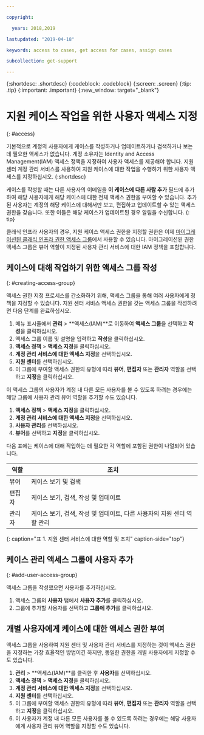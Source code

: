 ```yaml
---

copyright:

  years: 2018,2019

lastupdated: "2019-04-18"

keywords: access to cases, get access for cases, assign cases

subcollection: get-support

---
```



{:shortdesc: .shortdesc}
{:codeblock: .codeblock}
{:screen: .screen}
{:tip: .tip}
{:important: .important}
{:new_window: target="_blank"}

# 지원 케이스 작업을 위한 사용자 액세스 지정
{: #access}

기본적으로 계정의 사용자에게 케이스를 작성하거나 업데이트하거나 검색하거나 보는 데 필요한 액세스가 없습니다. 계정 소유자는 Identity and Access Management(IAM) 액세스 정책을 지정하여 사용자 액세스를 제공해야 합니다. 지원 센터 계정 관리 서비스를 사용하여 지원 케이스에 대한 작업을 수행하기 위한 사용자 액세스를 지정하십시오. 
{:shortdesc}

케이스를 작성할 때는 다른 사용자의 이메일을 **이 케이스에 다른 사람 추가** 필드에 추가하여 해당 사용자에게 해당 케이스에 대한 전체 액세스 권한을 부여할 수 있습니다. 추가된 사용자는 계정의 해당 케이스에 대해서만 보고, 편집하고 업데이트할 수 있는 액세스 권한을 갖습니다. 또한 이들은 해당 케이스가 업데이트된 경우 알림을 수신합니다.
{: tip}

클래식 인프라 사용자의 경우, 지원 케이스 액세스 권한을 지정할 권한은 이제 [마이그레이션된 클래식 인프라 권한 액세스 그룹](/docs/iam?topic=iam-infrapermission#predefined)에서 사용할 수 있습니다. 마이그레이션된 권한 액세스 그룹은 뷰어 역할이 지정된 사용자 관리 서비스에 대한 IAM 정책을 포함합니다.

## 케이스에 대해 작업하기 위한 액세스 그룹 작성
{: #creating-access-group}

액세스 권한 지정 프로세스를 간소화하기 위해, 액세스 그룹을 통해 여러 사용자에게 정책을 지정할 수 있습니다. 지원 센터 서비스 액세스 권한을 갖는 액세스 그룹을 작성하려면 다음 단계를 완료하십시오.

1. 메뉴 표시줄에서 **관리** &gt; **액세스(IAM)**로 이동하여 **액세스 그룹**을 선택하고 **작성**을 클릭하십시오. 
2. 액세스 그룹 이름 및 설명을 입력하고 **작성**을 클릭하십시오. 
3. **액세스 정책** > **액세스 지정**을 클릭하십시오.
4. **계정 관리 서비스에 대한 액세스 지정**을 선택하십시오.
5. **지원 센터**를 선택하십시오.
6. 이 그룹에 부여할 액세스 권한의 유형에 따라 **뷰어**, **편집자** 또는 **관리자** 역할을 선택하고 **지정**을 클릭하십시오.

이 액세스 그룹의 사용자가 계정 내 다른 모든 사용자를 볼 수 있도록 하려는 경우에는 해당 그룹에 사용자 관리 뷰어 역할을 추가할 수도 있습니다.

1. **액세스 정책** > **액세스 지정**을 클릭하십시오.
2. **계정 관리 서비스에 대한 액세스 지정**을 선택하십시오.
3. **사용자 관리**를 선택하십시오.
4. **뷰어**를 선택하고 **지정**을 클릭하십시오.

다음 표에는 케이스에 대해 작업하는 데 필요한 각 역할에 포함된 권한이 나열되어 있습니다.

|역할 |조치 | 
|--------|---------------|
|뷰어  | 케이스 보기 및 검색 |
|편집자 | 케이스 보기, 검색, 작성 및 업데이트|
|관리자 | 케이스 보기, 검색, 작성 및 업데이트, 다른 사용자의 지원 센터 역할 관리|
{: caption="표 1. 지원 센터 서비스에 대한 역할 및 조치" caption-side="top"}

## 케이스 관리 액세스 그룹에 사용자 추가
{: #add-user-access-group} 

액세스 그룹을 작성했으면 사용자를 추가하십시오.

1. 액세스 그룹의 **사용자** 탭에서 **사용자 추가**를 클릭하십시오.
2. 그룹에 추가할 사용자를 선택하고 **그룹에 추가**를 클릭하십시오.

## 개별 사용자에게 케이스에 대한 액세스 권한 부여 

액세스 그룹을 사용하여 지원 센터 및 사용자 관리 서비스를 지정하는 것이 액세스 권한을 지정하는 가장 효율적인 방법이긴 하지만, 동일한 권한을 개별 사용자에게 지정할 수도 있습니다. 

1. **관리** &gt; **액세스(IAM)**를 클릭한 후 **사용자**를 선택하십시오. 
2. **액세스 정책** > **액세스 지정**을 클릭하십시오.
3. **계정 관리 서비스에 대한 액세스 지정**을 선택하십시오.
4. **지원 센터**를 선택하십시오.
5. 이 그룹에 부여할 액세스 권한의 유형에 따라 **뷰어**, **편집자** 또는 **관리자** 역할을 선택하고 **지정**을 클릭하십시오.
6. 이 사용자가 계정 내 다른 모든 사용자를 볼 수 있도록 하려는 경우에는 해당 사용자에게 사용자 관리 뷰어 역할을 지정할 수도 있습니다. 
